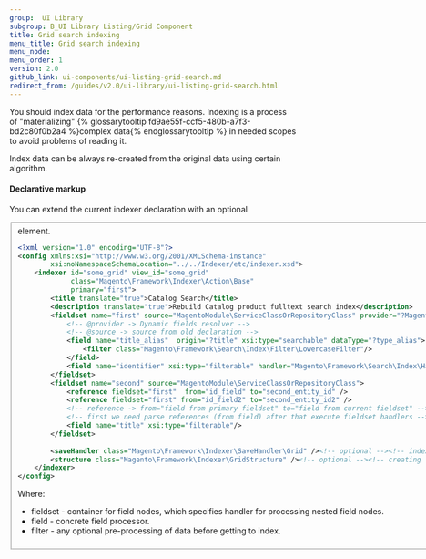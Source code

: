 ```yaml
---
group:  UI Library
subgroup: B_UI Library Listing/Grid Component
title: Grid search indexing
menu_title: Grid search indexing
menu_node: 
menu_order: 1
version: 2.0
github_link: ui-components/ui-listing-grid-search.md
redirect_from: /guides/v2.0/ui-library/ui-listing-grid-search.html
---
```


You should index data for the performance reasons. Indexing is a process of "materializing" {% glossarytooltip fd9ae55f-ccf5-480b-a7f3-bd2c80f0b2a4 %}complex data{% endglossarytooltip %} in needed scopes to avoid problems of reading it.

Index data can be always re-created from the original data using certain algorithm.

#### Declarative markup

You can extend the current indexer declaration with an optional <fieldset> element.

```XML
<?xml version="1.0" encoding="UTF-8"?>
<config xmlns:xsi="http://www.w3.org/2001/XMLSchema-instance"
        xsi:noNamespaceSchemaLocation="../../Indexer/etc/indexer.xsd">
    <indexer id="some_grid" view_id="some_grid"
             class="Magento\Framework\Indexer\Action\Base"
             primary="first">
        <title translate="true">Catalog Search</title>
        <description translate="true">Rebuild Catalog product fulltext search index</description>
        <fieldset name="first" source="MagentoModule\ServiceClassOrRepositoryClass" provider="?Magento\Indexer\Model\Fieldset\ProductFieldset">
            <!-- @provider -> Dynamic fields resolver -->
            <!-- @source -> source from old declaration -->
            <field name="title_alias"  origin="?title" xsi:type="searchable" dataType="?type_alias">
                <filter class="Magento\Framework\Search\Index\Filter\LowercaseFilter"/>
            </field>
            <field name="identifier" xsi:type="filterable" handler="Magento\Framework\Search\Index\Handler"/>
        </fieldset>
        <fieldset name="second" source="MagentoModule\ServiceClassOrRepositoryClass">
            <reference fieldset="first"  from="id_field" to="second_entity_id" />
            <reference fieldset="first" from="id_field2" to="second_entity_id2" />
            <!-- reference -> from="field from primary fieldset" to="field from current fieldset" -->
            <!-- first we need parse references (from field) after that execute fieldset handlers -->
            <field name="title" xsi:type="filterable"/>
        </fieldset>
 
        <saveHandler class="Magento\Framework\Indexer\SaveHandler\Grid" /><!-- optional --><!-- indexer put api -->
        <structure class="Magento\Framework\Indexer\GridStructure" /><!-- optional --><!-- creating flat table for index (or in other index database) -->
    </indexer>
</config>
```

Where:

* fieldset - container for field nodes, which specifies handler for processing nested field nodes.
* field - concrete field processor.
* filter - any optional pre-processing of data before getting to index.
